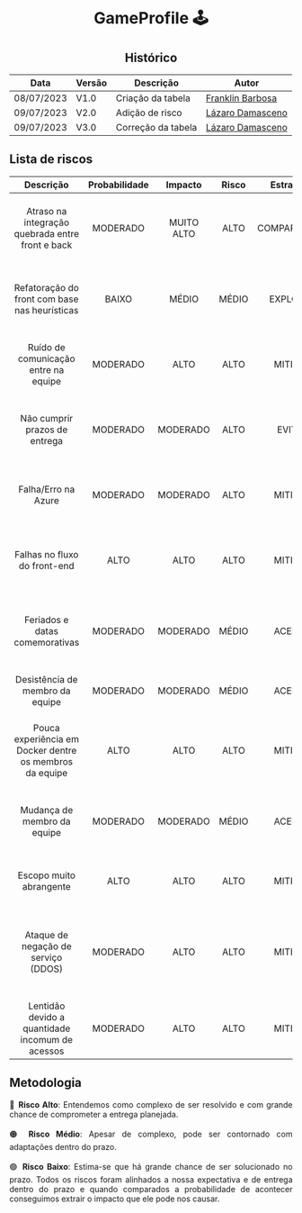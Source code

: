 <div align="center">

# GameProfile 🕹️

## Histórico 

| Data     | Versão | Descrição       | Autor                                                  |
|----------|--------|-----------------|--------------------------------------------------------|
|08/07/2023|  V1.0  |Criação da tabela|[Franklin Barbosa](https://github.com/Franklin-Barbosa) |
|09/07/2023| V2.0 | Adição de risco | [Lázaro Damasceno](https://github.com/LazaroDamasceno) |
|09/07/2023| V3.0 | Correção da tabela | [Lázaro Damasceno](https://github.com/LazaroDamasceno) |
</div>

## Lista de riscos

|Descrição                                     |Probabilidade|Impacto|Risco|Estratégia  |Resposta                                                      |Responsável               |Status|
|:----------------------------------------------:|:------:|:--------:|:---:|:----------:|:------------------------------------------------------------:|:------------------------:|:----:|
|Atraso na integração quebrada entre front e back|MODERADO|MUITO ALTO|ALTO |COMPARTILHAR|Reunir todo o grupo para encontrar uma melhor solução, e definir prazos|Equipe do back-end|ABERTO|
|Refatoração do front com base nas heurísticas   |BAIXO   |MÉDIO     |MÉDIO|EXPLORAR    |Reunir toda a equipe para unir conhecimento e encontrar a uma solução|Equipe de front-end|ABERTO|
|Ruído de comunicação entre na equipe                      |MODERADO|ALTO      |ALTO |MITIGAR    |Fazer daily regularmente em horáros vagos ou entre as aulas    |Gerente                  |ABERTO|
|Não cumprir prazos de entrega                   |MODERADO|MODERADO  |ALTO |EVITAR      |Manter uma boa comunicação e monitorar alterações via GitHub   |Gerente                  |ABERTO|
|Falha/Erro na Azure                             |MODERADO|MODERADO  |ALTO |MITIGAR     |Realizar testes e monitorar com frequência                     |Equipe de infraestrtutura|ABERTO|
|Falhas no fluxo do front-end                    |ALTO    |ALTO      |ALTO |MITIGAR     |Acertar com a equipe do back-end os requisitos que o front precisa|Equipe de font-end    |ABERTO|
|Feriados e datas comemorativas                  |MODERADO|MODERADO  |MÉDIO|ACEITAR     |Levar em consideração essas datas para as entregas de atividades|Gerente                |ABERTO|
|Desistência de membro da equipe                 |MODERADO|MODERADO  |MÉDIO|ACEITAR     |Reorganizar atividades com equipe restante                     |Gerente                  |ABERTO|
|Pouca experiência em Docker dentre os membros da equipe|ALTO|ALTO   |ALTO |MITIGAR     |Encontrar bons materiais de estudo que possam servir de guia   |Equipe                   |ABERTO|
|Mudança de membro da equipe                     |MODERADO|MODERADO  |MÉDIO|ACEITAR     |Ver habilidades e interesse do novo membro para distribuir tarefas|Gerente              |ABERTO|
|Escopo muito abrangente                         |ALTO    |ALTO      |ALTO |MITIGAR     |Redefinir escopo junto com a equipe e orientadore              |Gerente                 |FECHADO|
| Ataque de negação de serviço (DDOS) | MODERADO | ALTO | ALTO | MITIGAR | Criar camadas adicionais de segurança para evitar exposição de dados aos invasores | Equipe de segurança cibernética                 |ABERTO|
| Lentidão devido a quantidade incomum de acessos| MODERADO | ALTO | ALTO | MITIGAR | Aumentar a renderização | Equipe do backend | ABERTO 

## Metodologia

<div style="text-align: justify"> 
🔴 <b>Risco Alto</b>: Entendemos como complexo de ser resolvido e com grande chance de comprometer a entrega planejada.
</div>
<br>
<div style="text-align: justify">
🟠 <b>Risco Médio</b>: Apesar de complexo, pode ser contornado com adaptações dentro do prazo.
</div>
<br>
<div style="text-align: justify">
🟢 <b>Risco Baixo</b>: Estima-se que há grande chance de ser solucionado no prazo. Todos os riscos foram alinhados a nossa expectativa e de entrega dentro do prazo e quando comparados a probabilidade de acontecer conseguimos extrair o impacto que ele pode nos causar.
</div>
